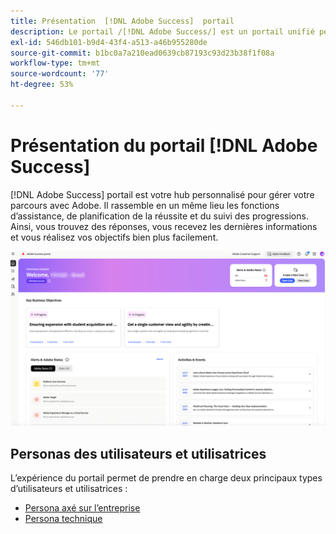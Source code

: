 ```yaml
---
title: Présentation  [!DNL Adobe Success]  portail
description: Le portail /[!DNL Adobe Success/] est un portail unifié permettant aux clients de soumettre des cas, d’afficher la progression des tickets, d’accéder à l’assistance et aux outils de planification.
exl-id: 546db101-b9d4-43f4-a513-a46b955280de
source-git-commit: b1bc0a7a210ead0639cb87193c93d23b38f1f08a
workflow-type: tm+mt
source-wordcount: '77'
ht-degree: 53%

---
```


# Présentation du portail [!DNL Adobe Success]

[!DNL Adobe Success] portail est votre hub personnalisé pour gérer votre parcours avec Adobe. Il rassemble en un même lieu les fonctions d’assistance, de planification de la réussite et du suivi des progressions. Ainsi, vous trouvez des réponses, vous recevez les dernières informations et vous réalisez vos objectifs bien plus facilement.

![adobe-success-portal-homepage](/help/adobe-success-portal/assets/overview-and-business-persona-overview.png)

## Personas des utilisateurs et utilisatrices

L’expérience du portail permet de prendre en charge deux principaux types d’utilisateurs et utilisatrices :

* [Persona axé sur l’entreprise](/help/adobe-success-portal/business-persona/key-functionalities-for-business-persona.md)
* [Persona technique](/help/adobe-success-portal/technical-persona/key-functionalities-for-technical-persona.md)
